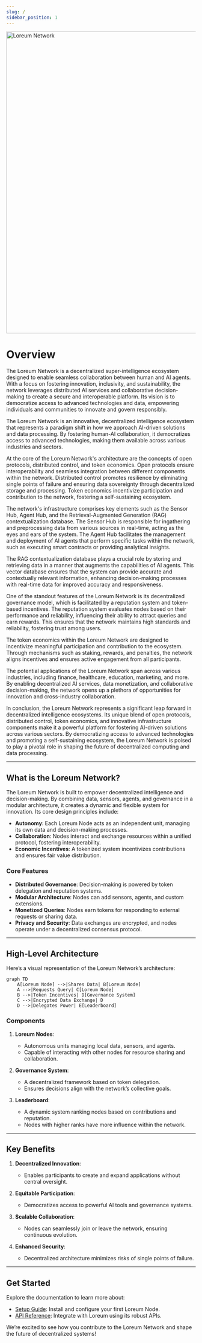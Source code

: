 ```yaml
---
slug: /
sidebar_position: 1
---
```


<div style={{textAlign: 'center', marginBottom: '2rem'}}>
  <img src="/img/logo-header.svg" alt="Loreum Network" width="800" />
</div>

# Overview

The Loreum Network is a decentralized super-intelligence ecosystem designed to enable seamless collaboration between human and AI agents. With a focus on fostering innovation, inclusivity, and sustainability, the network leverages distributed AI services and collaborative decision-making to create a secure and interoperable platform. Its vision is to democratize access to advanced technologies and data, empowering individuals and communities to innovate and govern responsibly.

The Loreum Network is an innovative, decentralized intelligence ecosystem that represents a paradigm shift in how we approach
AI-driven solutions and data processing. By fostering human-AI collaboration, it democratizes access to advanced technologies,
making them available across various industries and sectors.

At the core of the Loreum Network's architecture are the concepts of open protocols, distributed control, and token economics.
Open protocols ensure interoperability and seamless integration between different components within the network. Distributed
control promotes resilience by eliminating single points of failure and ensuring data sovereignty through decentralized
storage and processing. Token economics incentivize participation and contribution to the network, fostering a self-sustaining
ecosystem.

The network's infrastructure comprises key elements such as the Sensor Hub, Agent Hub, and the Retrieval-Augmented Generation
(RAG) contextualization database. The Sensor Hub is responsible for ingathering and preprocessing data from various sources in
real-time, acting as the eyes and ears of the system. The Agent Hub facilitates the management and deployment of AI agents
that perform specific tasks within the network, such as executing smart contracts or providing analytical insights.

The RAG contextualization database plays a crucial role by storing and retrieving data in a manner that augments the
capabilities of AI agents. This vector database ensures that the system can provide accurate and contextually relevant
information, enhancing decision-making processes with real-time data for improved accuracy and responsiveness.

One of the standout features of the Loreum Network is its decentralized governance model, which is facilitated by a reputation
system and token-based incentives. The reputation system evaluates nodes based on their performance and reliability,
influencing their ability to attract queries and earn rewards. This ensures that the network maintains high standards and
reliability, fostering trust among users.

The token economics within the Loreum Network are designed to incentivize meaningful participation and contribution to the
ecosystem. Through mechanisms such as staking, rewards, and penalties, the network aligns incentives and ensures active
engagement from all participants.

The potential applications of the Loreum Network span across various industries, including finance, healthcare, education,
marketing, and more. By enabling decentralized AI services, data monetization, and collaborative decision-making, the network
opens up a plethora of opportunities for innovation and cross-industry collaboration.

In conclusion, the Loreum Network represents a significant leap forward in decentralized intelligence ecosystems. Its unique
blend of open protocols, distributed control, token economics, and innovative infrastructure components make it a powerful
platform for fostering AI-driven solutions across various sectors. By democratizing access to advanced technologies and
promoting a self-sustaining ecosystem, the Loreum Network is poised to play a pivotal role in shaping the future of
decentralized computing and data processing.

---

## What is the Loreum Network?

The Loreum Network is built to empower decentralized intelligence and decision-making. By combining data, sensors, agents, and governance in a modular architecture, it creates a dynamic and flexible system for innovation. Its core design principles include:

- **Autonomy**: Each Loreum Node acts as an independent unit, managing its own data and decision-making processes.
- **Collaboration**: Nodes interact and exchange resources within a unified protocol, fostering interoperability.
- **Economic Incentives**: A tokenized system incentivizes contributions and ensures fair value distribution.

### Core Features
- **Distributed Governance**: Decision-making is powered by token delegation and reputation systems.
- **Modular Architecture**: Nodes can add sensors, agents, and custom extensions.
- **Monetized Queries**: Nodes earn tokens for responding to external requests or sharing data.
- **Privacy and Security**: Data exchanges are encrypted, and nodes operate under a decentralized consensus protocol.

---

## High-Level Architecture

Here’s a visual representation of the Loreum Network’s architecture:

```mermaid
graph TD
    A[Loreum Node] -->|Shares Data| B[Loreum Node]
    A -->|Requests Query| C[Loreum Node]
    B -->|Token Incentives| D[Governance System]
    C -->|Encrypted Data Exchange| D
    D -->|Delegates Power| E[Leaderboard]
```

### Components
1. **Loreum Nodes**:
   - Autonomous units managing local data, sensors, and agents.
   - Capable of interacting with other nodes for resource sharing and collaboration.

2. **Governance System**:
   - A decentralized framework based on token delegation.
   - Ensures decisions align with the network’s collective goals.

3. **Leaderboard**:
   - A dynamic system ranking nodes based on contributions and reputation.
   - Nodes with higher ranks have more influence within the network.

---

## Key Benefits

1. **Decentralized Innovation**:
   - Enables participants to create and expand applications without central oversight.

2. **Equitable Participation**:
   - Democratizes access to powerful AI tools and governance systems.

3. **Scalable Collaboration**:
   - Nodes can seamlessly join or leave the network, ensuring continuous evolution.

4. **Enhanced Security**:
   - Decentralized architecture minimizes risks of single points of failure.

---

## Get Started

Explore the documentation to learn more about:
- [Setup Guide](guides/setup/local-installation.md): Install and configure your first Loreum Node.
- [API Reference](api/overview.md): Integrate with Loreum using its robust APIs.

We’re excited to see how you contribute to the Loreum Network and shape the future of decentralized systems!

